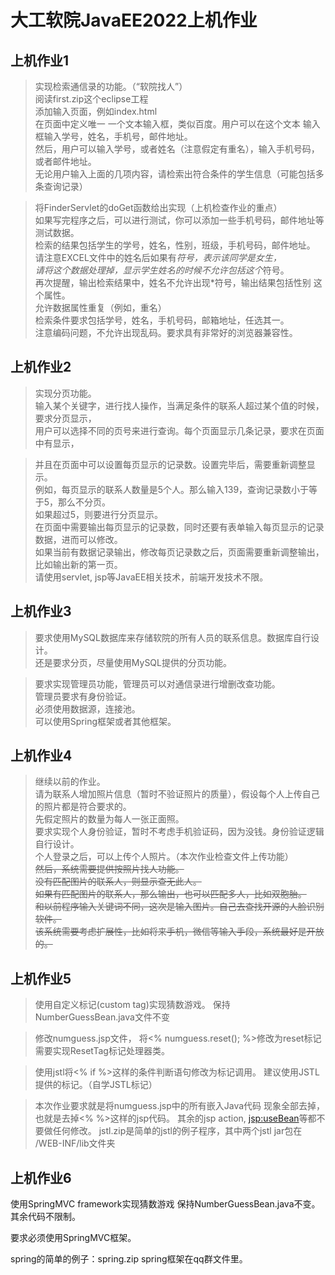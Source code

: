 
# 大工软院JavaEE2022上机作业
## 上机作业1
>实现检索通信录的功能。（“软院找人”）  
阅读first.zip这个eclipse工程  
添加输入页面，例如index.html  
在页面中定义唯一 一个文本输入框，类似百度。用户可以在这个文本 输入框输入学号，姓名，手机号，邮件地址。  
然后，用户可以输入学号，或者姓名（注意假定有重名），输入手机号码，或者邮件地址。  
无论用户输入上面的几项内容，请检索出符合条件的学生信息（可能包括多条查询记录）

>将FinderServlet的doGet函数给出实现（上机检查作业的重点）  
如果写完程序之后，可以进行测试，你可以添加一些手机号码，邮件地址等测试数据。  
检索的结果包括学生的学号，姓名，性别，班级，手机号码，邮件地址。  
请注意EXCEL文件中的姓名后如果有*符号，表示该同学是女生，  
请将这个数据处理掉，显示学生姓名的时候不允许包括这个*符号。  
再次提醒，输出检索结果中，姓名不允许出现*符号，输出结果包括性别 这个属性。  
允许数据属性重复（例如，重名）  
检索条件要求包括学号，姓名，手机号码，邮箱地址，任选其一。  
注意编码问题，不允许出现乱码。要求具有非常好的浏览器兼容性。

## 上机作业2
>实现分页功能。  
输入某个关键字，进行找人操作，当满足条件的联系人超过某个值的时候，要求分页显示，  
用户可以选择不同的页号来进行查询。每个页面显示几条记录，要求在页面中有显示，  

>并且在页面中可以设置每页显示的记录数。设置完毕后，需要重新调整显示。  
例如，每页显示的联系人数量是5个人。那么输入139，查询记录数小于等于5，那么不分页。  
如果超过5，则要进行分页显示。  
在页面中需要输出每页显示的记录数，同时还要有表单输入每页显示的记录数据，进而可以修改。  
如果当前有数据记录输出，修改每页记录数之后，页面需要重新调整输出，比如输出新的第一页。  
请使用servlet, jsp等JavaEE相关技术，前端开发技术不限。  

## 上机作业3
>要求使用MySQL数据库来存储软院的所有人员的联系信息。数据库自行设计。  
还是要求分页，尽量使用MySQL提供的分页功能。  

>要求实现管理员功能，管理员可以对通信录进行增删改查功能。  
管理员要求有身份验证。  
必须使用数据源，连接池。  
可以使用Spring框架或者其他框架。  

## 上机作业4
>继续以前的作业。  
请为联系人增加照片信息（暂时不验证照片的质量），假设每个人上传自己的照片都是符合要求的。  
先假定照片的数量为每人一张正面照。  
要求实现个人身份验证，暂时不考虑手机验证码，因为没钱。身份验证逻辑自行设计。  
个人登录之后，可以上传个人照片。（本次作业检查文件上传功能）  
~~然后，系统需要提供按照片找人功能。  
没有匹配图片的联系人，则显示查无此人。  
如果有匹配图片的联系人，那么输出，也可以匹配多人，比如双胞胎。  
和以前程序输入关键词不同，这次是输入图片。自己去查找开源的人脸识别软件。  
该系统需要考虑扩展性，比如将来手机，微信等输入手段，系统最好是开放的。~~  


## 上机作业5
>使用自定义标记(custom tag)实现猜数游戏。
保持NumberGuessBean.java文件不变

>修改numguess.jsp文件，
将<%  numguess.reset();  %>修改为reset标记
需要实现ResetTag标记处理器类。

>使用jstl将<% if %>这样的条件判断语句修改为标记调用。
建议使用JSTL提供的标记。（自学JSTL标记）

>本次作业要求就是将numguess.jsp中的所有嵌入Java代码
现象全部去掉，也就是去掉<%  %>这样的jsp代码。
其余的jsp action, <jsp:useBean>等都不要做任何修改。
jstl.zip是简单的jstl的例子程序，其中两个jstl jar包在
/WEB-INF/lib文件夹

## 上机作业6

使用SpringMVC framework实现猜数游戏
保持NumberGuessBean.java不变。其余代码不限制。

要求必须使用SpringMVC框架。

spring的简单的例子：spring.zip
spring框架在qq群文件里。

